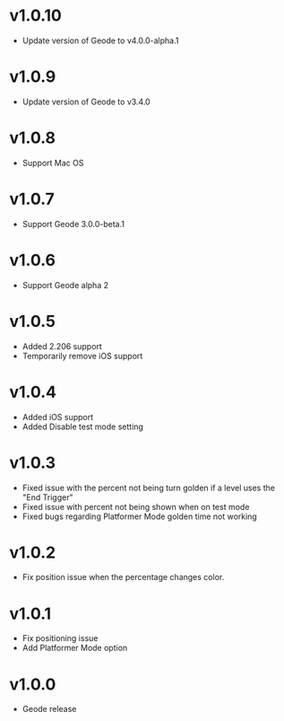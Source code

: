 # v1.0.10
- Update version of Geode to v4.0.0-alpha.1
# v1.0.9
- Update version of Geode to v3.4.0
# v1.0.8
- Support Mac OS
# v1.0.7
- Support Geode 3.0.0-beta.1
# v1.0.6 
- Support Geode alpha 2
# v1.0.5
- Added 2.206 support
- Temporarily remove iOS support
# v1.0.4 
- Added iOS support
- Added Disable test mode setting
# v1.0.3 
- Fixed issue with the percent not being turn golden if a level uses the "End Trigger"
- Fixed issue with percent not being shown when on test mode
- Fixed bugs regarding Platformer Mode golden time not working
# v1.0.2
- Fix position issue when the percentage changes color.
# v1.0.1 
- Fix positioning issue
- Add Platformer Mode option
# v1.0.0
- Geode release
